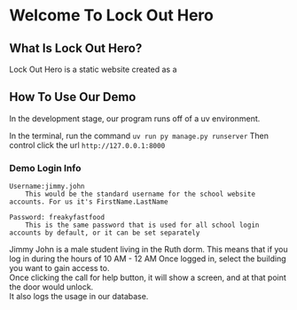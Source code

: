 # Welcome To Lock Out Hero

## What Is Lock Out Hero?
Lock Out Hero is a static website created as a 

## How To Use Our Demo
In the development stage, our program runs off of a uv environment. 

In the terminal, run the command ```uv run py manage.py runserver```
Then control click the url ```http://127.0.0.1:8000```

### Demo Login Info
    Username:jimmy.john
        This would be the standard username for the school website accounts. For us it's FirstName.LastName

    Password: freakyfastfood
        This is the same password that is used for all school login accounts by default, or it can be set separately
    
Jimmy John is a male student living in the Ruth dorm. This means that if you log in during the hours of 10 AM - 12 AM 
Once logged in, select the building you want to gain access to.  
Once clicking the call for help button, it will show a screen, and at that point the door would unlock.  
It also logs the usage in our database.  
    
